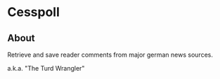 # Cesspoll #


## About ##

Retrieve and save reader comments from major german news sources.

a.k.a. "The Turd Wrangler"
